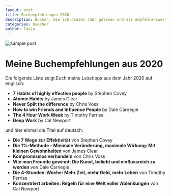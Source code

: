 ```yaml
---
layout: post
title: Buchempfehlungen 2020
description: Bücher, die ich dieses Jahr gelesen und als empfehlenswert empfunden habe 
categories: buecher
author: Tasja
---
```


![sample post]({{site.baseurl_fix}}images/image-2.png)


# Meine Buchempfehlungen aus 2020

Die folgende Liste zeigt Euch meine Lesetipps aus dem Jahr 2020 auf englisch:

* **7 Habits of highly effective people** by Stephen Covey
* **Atomic Habits** by James Clear
* **Never Split the difference** by Chris Voss
* **How to win Friends and Influence People** by Dale Carnegie
* **The 4 Hour Work Week** by Timothy Ferriss
* **Deep Work** by Cal Newport

und hier einmal die Titel auf deutsch:

* **Die 7 Wege zur Effektivität** von Stephen Covey
* **Die 1%-Methode – Minimale Veränderung, maximale Wirkung: Mit kleinen Gewohnheiten** von James Clear
* **Kompromisslos verhandeln** von Chris Voss
* **Wie man Freunde gewinnt: Die Kunst, beliebt und einflussreich zu werden** von Dale Carnegie
* **Die 4-Stunden-Woche: Mehr Zeit, mehr Geld, mehr Leben** von Timothy Ferriss
* **Konzentriert arbeiten: Regeln für eine Welt voller Ablenkungen** von Cal Newport

